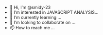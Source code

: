 - 👋 Hi, I’m @smidy-23
- 👀 I’m interested in JAVASCRIPT ANALYSIS...
- 🌱 I’m currently learning ...
- 💞️ I’m looking to collaborate on ...
- 📫 How to reach me ...

<!---
smidy-23/smidy-23 is a ✨ special ✨ repository because its `README.md` (this file) appears on your GitHub profile.
You can click the Preview link to take a look at your changes.
--->
